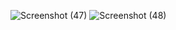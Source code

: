 ![Screenshot (47)](https://user-images.githubusercontent.com/104645898/196783964-466fc7ae-7acc-4ac9-a1be-86fabe37a3ac.png)
![Screenshot (48)](https://user-images.githubusercontent.com/104645898/196783995-b41691d7-3774-4cd4-aaf5-8c3971f1dad6.png)

